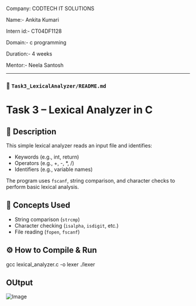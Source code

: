 Company: CODTECH IT SOLUTIONS 

Name:- Ankita Kumari 

Intern id:- CT04DF1128

Domain:- c programming 

Duration:- 4 weeks

Mentor:- Neela Santosh




---

### 📁 `Task3_LexicalAnalyzer/README.md`

# Task 3 – Lexical Analyzer in C

## 📄 Description

This simple lexical analyzer reads an input file and identifies:
- Keywords (e.g., int, return)
- Operators (e.g., +, -, *, /)
- Identifiers (e.g., variable names)

The program uses `fscanf`, string comparison, and character checks to perform basic lexical analysis.

## 🧠 Concepts Used
- String comparison (`strcmp`)
- Character checking (`isalpha`, `isdigit`, etc.)
- File reading (`fopen`, `fscanf`)

## ⚙️ How to Compile & Run

gcc lexical_analyzer.c -o lexer
./lexer

## OUtput

![Image](https://github.com/user-attachments/assets/20210e75-cbf3-496a-8d28-e3b17e9ca355)
